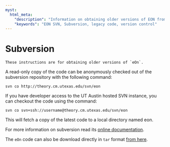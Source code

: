 ```yaml
---
myst:
  html_meta:
    "description": "Information on obtaining older versions of EON from the Subversion (SVN) repository."
    "keywords": "EON SVN, Subversion, legacy code, version control"
---
```


# Subversion

```{deprecated} 2.0
These instructions are for obtaining older versions of `eOn`.
```

A read-only copy of the code can be anonymously checked out of the subversion
repository with the following command:

```{code-block} bash
svn co http://theory.cm.utexas.edu/svn/eon
```

If you have developer access to the UT Austin hosted SVN instance, you can
checkout the code using the command:

```{code-block} bash
svn co svn+ssh://username@theory.cm.utexas.edu/svn/eon
```

This will fetch a copy of the latest code to a local directory named eon.

For more information on subversion read its [online documentation](http://svnbook.red-bean.com/en/1.5/index.html).

The `eOn` code can also be download directly in `tar` format [from here](http://theory.cm.utexas.edu/code/eon.tgz).
